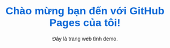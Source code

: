 <!DOCTYPE html>
<html>
<head>
  <meta charset="utf-8">
  <title>Welcome to My Page</title>
  <style>
    body { font-family: sans-serif; text-align: center; padding: 50px; }
    h1 { color: #0366d6; }
  </style>
</head>
<body>
  <h1>Chào mừng bạn đến với GitHub Pages của tôi!</h1>
  <p>Đây là trang web tĩnh demo.</p>
</body>
</html>